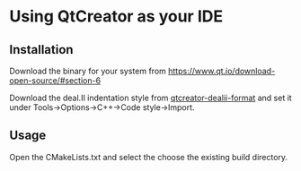 # Using QtCreator as your IDE

## Installation

Download the binary for your system from https://www.qt.io/download-open-source/#section-6

Download the deal.II indentation style from [qtcreator-dealii-format](https://docs.google.com/uc?id=0B1_zqLUYjm2eZV9YVkdsa3EtSm8&export=download) and set it under Tools->Options->C++->Code style->Import.

## Usage

Open the CMakeLists.txt and select the choose the existing build directory.